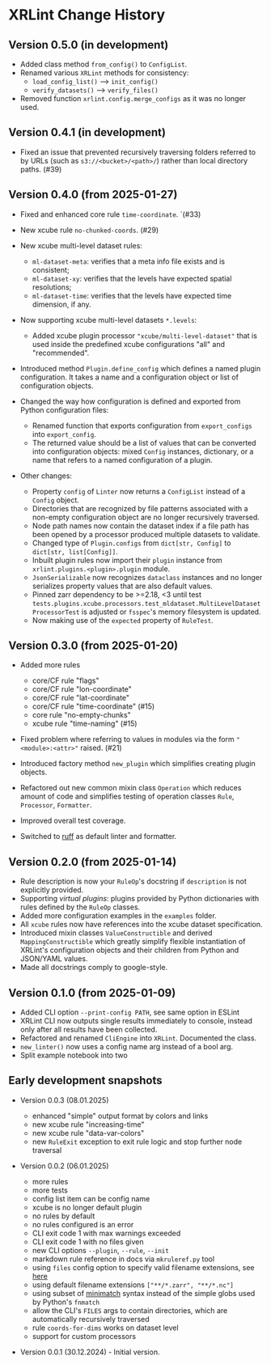 # XRLint Change History

## Version 0.5.0 (in development)

- Added class method `from_config()` to `ConfigList`.
- Renamed various `XRLint` methods for consistency:
  - `load_config_list()` --> `init_config()`
  - `verify_datasets()` --> `verify_files()`
- Removed function `xrlint.config.merge_configs` as it was no longer used.

## Version 0.4.1 (in development)

- Fixed an issue that prevented recursively traversing folders referred 
  to by URLs (such as `s3://<bucket>/<path>/`) rather than local directory 
  paths. (#39)

## Version 0.4.0 (from 2025-01-27)

- Fixed and enhanced core rule `time-coordinate`. `(#33)
- New xcube rule `no-chunked-coords`. (#29)
- New xcube multi-level dataset rules:
  - `ml-dataset-meta`: verifies that a meta info file exists and is consistent;
  - `ml-dataset-xy`: verifies that the levels have expected spatial resolutions;
  - `ml-dataset-time`: verifies that the levels have expected time dimension, if any.
- Now supporting xcube multi-level datasets `*.levels`:
  - Added xcube plugin processor `"xcube/multi-level-dataset"` that is used
    inside the predefined xcube configurations "all" and "recommended".
- Introduced method `Plugin.define_config` which defines a named plugin
  configuration. It takes a name and a configuration object or list of 
  configuration objects.
- Changed the way how configuration is defined and exported from
  Python configuration files:
  - Renamed function that exports configuration from `export_configs` 
    into `export_config`.
  - The returned value should be a list of values that can be 
    converted into configuration objects: mixed `Config` instances,
    dictionary, or a name that refers to a named configuration of a plugin.

- Other changes:
  - Property `config` of `Linter` now returns a `ConfigList` instead 
    of a `Config` object.  
  - Directories that are recognized by file patterns associated with a non-empty 
    configuration object are no longer recursively traversed.
  - Node path names now contain the dataset index if a file path 
    has been opened by a processor produced multiple 
    datasets to validate.
  - Changed type of `Plugin.configs` from `dict[str, Config]` to 
    `dict[str, list[Config]]`.
  - Inbuilt plugin rules now import their `plugin` instance from
    `xrlint.plugins.<plugin>.plugin` module.
  - `JsonSerializable` now recognizes `dataclass` instances and no longer
    serializes property values that are also default values.
  - Pinned zarr dependency to be >=2.18, <3 until test
    `tests.plugins.xcube.processors.test_mldataset.MultiLevelDatasetProcessorTest`
    is adjusted or `fsspec`'s memory filesystem is updated.
  - Now making use of the `expected` property of `RuleTest`.

## Version 0.3.0 (from 2025-01-20)

- Added more rules
  - core/CF rule "flags"
  - core/CF rule "lon-coordinate"
  - core/CF rule "lat-coordinate"
  - core/CF rule "time-coordinate"  (#15)
  - core rule "no-empty-chunks"
  - xcube rule "time-naming"  (#15)

- Fixed problem where referring to values in modules via 
  the form `"<module>:<attr>"` raised. (#21)

- Introduced factory method `new_plugin` which simplifies
  creating plugin objects.

- Refactored out new common mixin class `Operation`
  which reduces amount of code and simplifies testing
  of operation classes `Rule`, `Processor`, `Formatter`.

- Improved overall test coverage.

- Switched to [ruff](https://docs.astral.sh/ruff/) 
  as default linter and formatter.


## Version 0.2.0 (from 2025-01-14)

- Rule description is now your `RuleOp`'s docstring
  if `description` is not explicitly provided.
- Supporting _virtual plugins_: plugins provided by Python 
  dictionaries with rules defined by the `RuleOp` classes.
- Added more configuration examples in the `examples` folder.
- All `xcube` rules now have references into the 
  xcube dataset specification.
- Introduced mixin classes `ValueConstructible` and 
  derived `MappingConstructible` which greatly simplify
  flexible instantiation of XRLint's configuration objects 
  and their children from Python and JSON/YAML values.
- Made all docstrings comply to google-style.

## Version 0.1.0 (from 2025-01-09)

- Added CLI option `--print-config PATH`, see same option in ESLint
- XRLint CLI now outputs single results immediately to console,
  instead only after all results have been collected.
- Refactored and renamed `CliEngine` into `XRLint`. Documented the class.
- `new_linter()` now uses a config name arg instead of a bool arg.
- Split example notebook into two


## Early development snapshots

- Version 0.0.3 (08.01.2025)
  - enhanced "simple" output format by colors and links 
  - new xcube rule "increasing-time"
  - new xcube rule "data-var-colors"
  - new `RuleExit` exception to exit rule logic and 
    stop further node traversal

- Version 0.0.2 (06.01.2025) 
  - more rules
  - more tests
  - config list item can be config name
  - xcube is no longer default plugin
  - no rules by default
  - no rules configured is an error
  - CLI exit code 1 with max warnings exceeded 
  - CLI exit code 1 with no files given
  - new CLI options `--plugin`, `--rule`, `--init`
  - markdown rule reference in docs via `mkruleref.py` tool
  - using `files` config option to specify valid filename extensions, see
    [here](https://eslint.org/docs/latest/use/configure/configuration-files#specifying-files-with-arbitrary-extensions)
  - using default filename extensions `["**/*.zarr", "**/*.nc"]`
  - using subset of [minimatch](https://github.com/isaacs/minimatch) 
    syntax instead of the simple globs used by Python's `fnmatch`
  - allow the CLI's `FILES` args to contain directories, which are 
    automatically recursively traversed
  - rule `coords-for-dims` works on dataset level
  - support for custom processors
  
- Version 0.0.1 (30.12.2024) - Initial version. 
